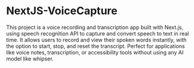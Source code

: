 ﻿# NextJS-VoiceCapture
This project is a voice recording and transcription app built with Next.js, using   speech recognition API to capture and convert speech to text in real time. It allows users to record and view their spoken words instantly, with the option to start, stop, and reset the transcript. Perfect for applications like voice notes, transcription, or accessibility tools without using any AI model like whipser.
